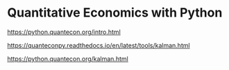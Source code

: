 # Quantitative Economics with Python

https://python.quantecon.org/intro.html

https://quanteconpy.readthedocs.io/en/latest/tools/kalman.html

https://python.quantecon.org/kalman.html

